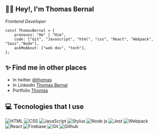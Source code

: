 ## 👋🏻 Hey!, I'm Thomas Bernal
<p><em>Frontend Developer</em></p>

```JS
const ThomasBernal = {
    pronouns: "He" | "Him",
    code: ["Git", "Javascript", "html", "css", "React", "Webpack", "Sass","Node"],
    askMeAbout: ["web dev", "tech"],
};
```

## ✨ Find me in other places
- In twitter [@thomas]()
- In Linkedin [Thomas Bernal](https://www.linkedin.com/in/thomas-bernal-morales-863733228//)
- Portfolio [Thomas](https://thomasbernal.xyz/)

## 💻 Tecnologies that I use

![HTML](https://img.shields.io/badge/HTML5-E34F26?style=for-the-badge&logo=html5&logoColor=white) ![CSS](https://img.shields.io/badge/CSS3-1572B6?style=for-the-badge&logo=css3&logoColor=white) ![JavaScript](https://img.shields.io/badge/JavaScript-323330?style=for-the-badge&logo=javascript&logoColor=F7DF1E) ![Stylus](https://img.shields.io/badge/Stylus-333333?style=for-the-badge&logo=stylus&logoColor=white) ![Node js](https://img.shields.io/badge/Node.js-339933?style=for-the-badge&logo=nodedotjs&logoColor=white) ![Jest](https://img.shields.io/badge/npm-CB3837?style=for-the-badge&logo=npm&logoColor=white) ![Webpack](https://img.shields.io/badge/Webpack-8DD6F9?style=for-the-badge&logo=Webpack&logoColor=white) ![React](https://img.shields.io/badge/React-20232A?style=for-the-badge&logo=react&logoColor=61DAFB) ![Firebase](https://img.shields.io/badge/firebase-ffca28?style=for-the-badge&logo=firebase&logoColor=black) ![Git](https://img.shields.io/badge/Git-F05032?style=for-the-badge&logo=git&logoColor=white) ![Github](https://img.shields.io/badge/GitHub-100000?style=for-the-badge&logo=github&logoColor=white)
